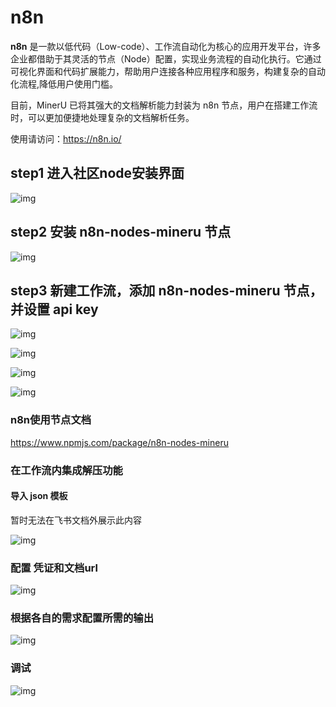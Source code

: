 # n8n

**n8n** 是一款以低代码（Low-code）、工作流自动化为核心的应用开发平台，许多企业都借助于其灵活的节点（Node）配置，实现业务流程的自动化执行。它通过可视化界面和代码扩展能力，帮助用户连接各种应用程序和服务，构建复杂的自动化流程,降低用户使用门槛。

目前，MinerU 已将其强大的文档解析能力封装为 n8n 节点，用户在搭建工作流时，可以更加便捷地处理复杂的文档解析任务。

使用请访问：https://n8n.io/

## step1 进入社区node安装界面

![img](https://aicarrier.feishu.cn/space/api/box/stream/download/asynccode/?code=YWQzMzExM2MxOTQxNTc5NDk3ZmQ2OTMyNzQyMGExNWNfSGFFZHViSUxCZXBXVDJkQTdVVnNBMm9ST21tVHFnNkNfVG9rZW46RklJZWJUcGJHb3lQMXh4NnRCa2NlWGJsblNoXzE3NTY5Njk3NDI6MTc1Njk3MzM0Ml9WNA)

## step2 安装 n8n-nodes-mineru 节点

![img](https://aicarrier.feishu.cn/space/api/box/stream/download/asynccode/?code=ZmYwYzlmYzZmZjVhNjYwNGE2OGU2NzM3YTMyNzU0Y2NfUE5ZakZxNlN6Ymo4WWtwWEc3djlEbWljbFN6V0lNVm9fVG9rZW46TEtYOGJSTmxPb1JmSlJ4RWpLN2N2ZXUybnhmXzE3NTY5Njk3NDI6MTc1Njk3MzM0Ml9WNA)

## step3 新建工作流，添加 n8n-nodes-mineru 节点，并设置 api key

![img](https://aicarrier.feishu.cn/space/api/box/stream/download/asynccode/?code=NjY2ODNhNzFjM2QzNmZiYWY0YzVkNjI2ZGJhMjJmMDJfMExTSVZ6d3oxOURiSThBeGZtb0VtQ1ZVZmJJblY3U0JfVG9rZW46RERqc2JMeFkxb0JEenp4SGNqVmNZVDBobjRiXzE3NTY5Njk3NDI6MTc1Njk3MzM0Ml9WNA)

![img](https://aicarrier.feishu.cn/space/api/box/stream/download/asynccode/?code=Yjk2OWQ4NzQxZWE5MTJkNDRlZGFiMWZiYTZlMWUzZjlfaFBiU25oNGc2NEkxRkd6ZVhrQ2dJTG81eHVKMndISXFfVG9rZW46VDZhSGJlTVNmb25lbHF4cHd1YWM0aGk0bmFkXzE3NTY5Njk3NDI6MTc1Njk3MzM0Ml9WNA)

![img](https://aicarrier.feishu.cn/space/api/box/stream/download/asynccode/?code=Y2RlOTMwNzJiNDNhZTkxNGZmYWUzNzVmMjczZGYyNTVfVmxHT1d6cnlPZTk3cHY2Q3VuWW80NVpzVVIyd3BFd3FfVG9rZW46VThsc2JsUEkzb2pmM0h4U0xwZ2NPd2dvbk83XzE3NTY5Njk3NDI6MTc1Njk3MzM0Ml9WNA)

![img](https://aicarrier.feishu.cn/space/api/box/stream/download/asynccode/?code=ZTM0YmY2OTFmNGMzMTJiZGY4YzZjYzFiNGFhOWE2MWFfNW5FUTFReFdnamVsdjlLYUZyQzVJVk9HM1FBaEVvWnRfVG9rZW46TjhDTWJBbzBqb0k3cTB4QUEySGN3U0ZGbmZmXzE3NTY5Njk3NDI6MTc1Njk3MzM0Ml9WNA)

### n8n使用节点文档

https://www.npmjs.com/package/n8n-nodes-mineru

### **在工作流内集成解压功能**

#### 导入 json 模板

暂时无法在飞书文档外展示此内容

![img](https://aicarrier.feishu.cn/space/api/box/stream/download/asynccode/?code=YTBiMzk5NWZiOTdhM2ZlODA4ZTEwOGI1MzRjODY0ZDJfS21VOTFFMVU2TzlWU0lNV1ZXd2dic1pkaVZZaE9tN1dfVG9rZW46WUh5dWJLRk1Mb1RZMHZ4ZXg2dGNVVldMbm1jXzE3NTY5Njk3NDI6MTc1Njk3MzM0Ml9WNA)

### 配置 凭证和文档url

![img](https://aicarrier.feishu.cn/space/api/box/stream/download/asynccode/?code=OTgzZGE3Y2EyZDQ0NjA4OGE2NDg3NDUwNzhmMWFjZTVfS29HT1dkWEJqb0FvelVDSXM0NG9KSENKcmZrWFNEZmVfVG9rZW46RmxXdGJJeW95b2ZFc3F4TWd0UWNud3FJbkJlXzE3NTY5Njk3NDI6MTc1Njk3MzM0Ml9WNA)

### 根据各自的需求配置所需的输出

![img](https://aicarrier.feishu.cn/space/api/box/stream/download/asynccode/?code=OGE4MTE1YzZhODZhNWIyNGVkOGU2YjY1NzE3MWM4ODNfVGtQMWk0VTRjY2RJVjVvS3V5UjJqYzk1alNnM0pjRjRfVG9rZW46TVZTQWJXNkdmb2tyZFV4YjJBWmN0N3RMbndnXzE3NTY5Njk3NDI6MTc1Njk3MzM0Ml9WNA)

### 调试

![img](https://aicarrier.feishu.cn/space/api/box/stream/download/asynccode/?code=ZTk5NWM0NjMyYjBlN2ZmNzlmNWU5NjhhODEzMjg1Mjlfb1NreVd5ZUlQcGMxVENsWTQ4VWx4cFRNYllxRXV3dkxfVG9rZW46VDg4Y2JJNm9xb3dvTU54S0NYMGNYSktlbk1jXzE3NTY5Njk3NDI6MTc1Njk3MzM0Ml9WNA)